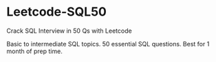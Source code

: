 # Leetcode-SQL50
Crack SQL Interview in 50 Qs with Leetcode

Basic to intermediate SQL topics.
50 essential SQL questions.
Best for 1 month of prep time.
